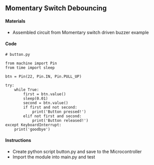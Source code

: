 ## Momentary Switch Debouncing

#### Materials
 - Assembled circuit from Momentary switch driven buzzer example

#### Code
```
# button.py

from machine import Pin
from time import sleep

btn = Pin(22, Pin.IN, Pin.PULL_UP)

try:
    while True:
        first = btn.value()
        sleep(0.01)
        second = btn.value()
        if first and not second:
            print('Button pressed!')
        elif not first and second:
            print('Button released!')
except KeyboardInterrupt:
    print('goodbye')
```

#### Instructions
 - Create python script button.py and save to the Microcontroller
 - Import the module into main.py and test
